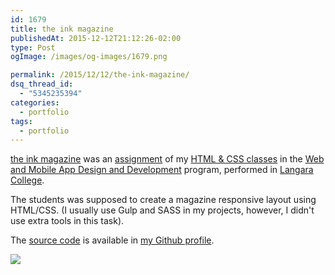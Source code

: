 ```yaml
---
id: 1679
title: the ink magazine
publishedAt: 2015-12-12T21:12:26-02:00
type: Post
ogImage: /images/og-images/1679.png

permalink: /2015/12/12/the-ink-magazine/
dsq_thread_id:
  - "5345235394"
categories:
  - portfolio
tags:
  - portfolio
---
```

[the ink magazine](http://bit.ly/the-ink-magazine) was an [assignment](http://wrmf.ca/posts/wmdd-4815-assignments/) of my [HTML & CSS classes](http://wrmf.ca/posts/wmadd-4815-outline/) in the [Web and Mobile App Design and Development](http://langara.ca/programs-and-courses/programs/web-and-mobile-app/index.html) program, performed in [Langara College](http://langara.bc.ca).

The students was supposed to create a magazine responsive layout using HTML/CSS. (I usually use Gulp and SASS in my projects, however, I didn't use extra tools in this task).

The [source code](http://bit.ly/1M9LNF5) is available in <A href="https://github.com/leonardofaria/">my Github profile</A>.

<a href="http://bit.ly/the-ink-magazine"><img src="https://raw.github.com/leonardofaria/the-ink-magazine/master/img/static/mockup.jpg" /></a>
